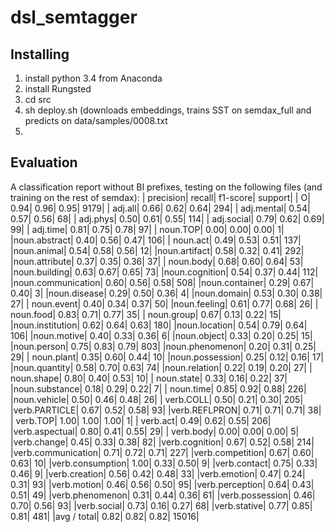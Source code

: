 # dsl_semtagger
## Installing
1. install python 3.4 from Anaconda
2. install Rungsted 
3. cd src
4. sh deploy.sh (downloads embeddings, trains SST on semdax_full and predicts on data/samples/0008.txt
5. 

## Evaluation
A classification report without BI prefixes, testing on the following files (and training on the rest of semdax):
| precision| recall| f1-score| support|
| O| 0.94| 0.96| 0.95| 9179|
| adj.all| 0.66| 0.62| 0.64| 294|
| adj.mental| 0.54| 0.57| 0.56| 68|
| adj.phys| 0.50| 0.61| 0.55| 114|
| adj.social| 0.79| 0.62| 0.69| 99|
| adj.time| 0.81| 0.75| 0.78| 97|
| noun.TOP| 0.00| 0.00| 0.00| 1|
|noun.abstract| 0.40| 0.56| 0.47| 106|
| noun.act| 0.49| 0.53| 0.51| 137|
|noun.animal| 0.54| 0.58| 0.56| 12|
|noun.artifact| 0.58| 0.32| 0.41| 292|
|noun.attribute| 0.37| 0.35| 0.36| 37|
| noun.body| 0.68| 0.60| 0.64| 53|
|noun.building| 0.63| 0.67| 0.65| 73|
|noun.cognition| 0.54| 0.37| 0.44| 112|
|noun.communication| 0.60| 0.56| 0.58| 508|
|noun.container| 0.29| 0.67| 0.40| 3|
|noun.disease| 0.29| 0.50| 0.36| 4|
|noun.domain| 0.53| 0.30| 0.38| 27|
| noun.event| 0.40| 0.34| 0.37| 50|
|noun.feeling| 0.61| 0.77| 0.68| 26|
| noun.food| 0.83| 0.71| 0.77| 35|
| noun.group| 0.67| 0.13| 0.22| 15|
|noun.institution| 0.62| 0.64| 0.63| 180|
|noun.location| 0.54| 0.79| 0.64| 106|
|noun.motive| 0.40| 0.33| 0.36| 6|
|noun.object| 0.33| 0.20| 0.25| 15|
|noun.person| 0.75| 0.83| 0.79| 803|
|noun.phenomenon| 0.20| 0.31| 0.25| 29|
| noun.plant| 0.35| 0.60| 0.44| 10|
|noun.possession| 0.25| 0.12| 0.16| 17|
|noun.quantity| 0.58| 0.70| 0.63| 74|
|noun.relation| 0.22| 0.19| 0.20| 27|
| noun.shape| 0.80| 0.40| 0.53| 10|
| noun.state| 0.33| 0.16| 0.22| 37|
|noun.substance| 0.18| 0.29| 0.22| 7|
| noun.time| 0.85| 0.92| 0.88| 226|
|noun.vehicle| 0.50| 0.46| 0.48| 26|
| verb.COLL| 0.50| 0.21| 0.30| 205|
|verb.PARTICLE| 0.67| 0.52| 0.58| 93|
|verb.REFLPRON| 0.71| 0.71| 0.71| 38|
| verb.TOP| 1.00| 1.00| 1.00| 1|
| verb.act| 0.49| 0.62| 0.55| 206|
|verb.aspectual| 0.80| 0.41| 0.55| 29|
| verb.body| 0.00| 0.00| 0.00| 5|
|verb.change| 0.45| 0.33| 0.38| 82|
|verb.cognition| 0.67| 0.52| 0.58| 214|
|verb.communication| 0.71| 0.72| 0.71| 227|
|verb.competition| 0.67| 0.60| 0.63| 10|
|verb.consumption| 1.00| 0.33| 0.50| 9|
|verb.contact| 0.75| 0.33| 0.46| 9|
|verb.creation| 0.56| 0.42| 0.48| 33|
|verb.emotion| 0.47| 0.24| 0.31| 93|
|verb.motion| 0.46| 0.56| 0.50| 95|
|verb.perception| 0.64| 0.43| 0.51| 49|
|verb.phenomenon| 0.31| 0.44| 0.36| 61|
|verb.possession| 0.46| 0.70| 0.56| 93|
|verb.social| 0.73| 0.16| 0.27| 68|
|verb.stative| 0.77| 0.85| 0.81| 481|
|avg / total| 0.82| 0.82| 0.82| 15016|
